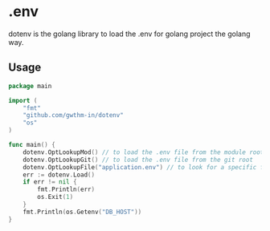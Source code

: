 # .env
dotenv is the golang library to load the .env for golang project the golang way.

## Usage

```go
package main

import (
    "fmt"
    "github.com/gwthm-in/dotenv"
    "os"
)

func main() {
	dotenv.OptLookupMod() // to load the .env file from the module root
	dotenv.OptLookupGit() // to load the .env file from the git root
	dotenv.OptLookupFile("application.env") // to look for a specific file instead of .env file
    err := dotenv.Load()
    if err != nil {
        fmt.Println(err)
        os.Exit(1)
    }
    fmt.Println(os.Getenv("DB_HOST"))
}
```
